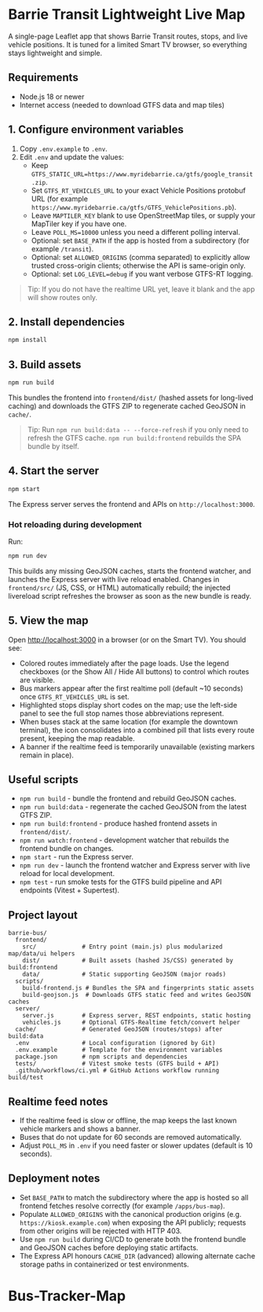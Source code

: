 # Barrie Transit Lightweight Live Map

A single-page Leaflet app that shows Barrie Transit routes, stops, and live vehicle positions. It is tuned for a limited Smart TV browser, so everything stays lightweight and simple.

## Requirements
- Node.js 18 or newer
- Internet access (needed to download GTFS data and map tiles)

## 1. Configure environment variables
1. Copy `.env.example` to `.env`.
2. Edit `.env` and update the values:
   - Keep `GTFS_STATIC_URL=https://www.myridebarrie.ca/gtfs/google_transit.zip`.
   - Set `GTFS_RT_VEHICLES_URL` to your exact Vehicle Positions protobuf URL (for example `https://www.myridebarrie.ca/gtfs/GTFS_VehiclePositions.pb`).
   - Leave `MAPTILER_KEY` blank to use OpenStreetMap tiles, or supply your MapTiler key if you have one.
   - Leave `POLL_MS=10000` unless you need a different polling interval.
   - Optional: set `BASE_PATH` if the app is hosted from a subdirectory (for example `/transit`).
   - Optional: set `ALLOWED_ORIGINS` (comma separated) to explicitly allow trusted cross-origin clients; otherwise the API is same-origin only.
   - Optional: set `LOG_LEVEL=debug` if you want verbose GTFS-RT logging.

> Tip: If you do not have the realtime URL yet, leave it blank and the app will show routes only.

## 2. Install dependencies
```bash
npm install
```

## 3. Build assets
```bash
npm run build
```
This bundles the frontend into `frontend/dist/` (hashed assets for long-lived caching) and downloads the GTFS ZIP to regenerate cached GeoJSON in `cache/`.

> Tip: Run `npm run build:data -- --force-refresh` if you only need to refresh the GTFS cache. `npm run build:frontend` rebuilds the SPA bundle by itself.

## 4. Start the server
```bash
npm start
```
The Express server serves the frontend and APIs on `http://localhost:3000`.

### Hot reloading during development
Run:
```bash
npm run dev
```
This builds any missing GeoJSON caches, starts the frontend watcher, and launches the Express server with live reload enabled. Changes in `frontend/src/` (JS, CSS, or HTML) automatically rebuild; the injected livereload script refreshes the browser as soon as the new bundle is ready.

## 5. View the map
Open [http://localhost:3000](http://localhost:3000) in a browser (or on the Smart TV). You should see:
- Colored routes immediately after the page loads. Use the legend checkboxes (or the Show All / Hide All buttons) to control which routes are visible.
- Bus markers appear after the first realtime poll (default ~10 seconds) once `GTFS_RT_VEHICLES_URL` is set.
- Highlighted stops display short codes on the map; use the left-side panel to see the full stop names those abbreviations represent.
- When buses stack at the same location (for example the downtown terminal), the icon consolidates into a combined pill that lists every route present, keeping the map readable.
- A banner if the realtime feed is temporarily unavailable (existing markers remain in place).

## Useful scripts
- `npm run build` - bundle the frontend and rebuild GeoJSON caches.
- `npm run build:data` - regenerate the cached GeoJSON from the latest GTFS ZIP.
- `npm run build:frontend` - produce hashed frontend assets in `frontend/dist/`.
- `npm run watch:frontend` - development watcher that rebuilds the frontend bundle on changes.
- `npm start` - run the Express server.
- `npm run dev` - launch the frontend watcher and Express server with live reload for local development.
- `npm test` - run smoke tests for the GTFS build pipeline and API endpoints (Vitest + Supertest).

## Project layout
```
barrie-bus/
  frontend/
    src/             # Entry point (main.js) plus modularized map/data/ui helpers
    dist/            # Built assets (hashed JS/CSS) generated by build:frontend
    data/            # Static supporting GeoJSON (major roads)
  scripts/
    build-frontend.js # Bundles the SPA and fingerprints static assets
    build-geojson.js  # Downloads GTFS static feed and writes GeoJSON caches
  server/
    server.js        # Express server, REST endpoints, static hosting
    vehicles.js      # Optional GTFS-Realtime fetch/convert helper
  cache/             # Generated GeoJSON (routes/stops) after build:data
  .env               # Local configuration (ignored by Git)
  .env.example       # Template for the environment variables
  package.json       # npm scripts and dependencies
  tests/             # Vitest smoke tests (GTFS build + API)
  .github/workflows/ci.yml # GitHub Actions workflow running build/test
```

## Realtime feed notes
- If the realtime feed is slow or offline, the map keeps the last known vehicle markers and shows a banner.
- Buses that do not update for 60 seconds are removed automatically.
- Adjust `POLL_MS` in `.env` if you need faster or slower updates (default is 10 seconds).

## Deployment notes
- Set `BASE_PATH` to match the subdirectory where the app is hosted so all frontend fetches resolve correctly (for example `/apps/bus-map`).
- Populate `ALLOWED_ORIGINS` with the canonical production origins (e.g. `https://kiosk.example.com`) when exposing the API publicly; requests from other origins will be rejected with HTTP 403.
- Use `npm run build` during CI/CD to generate both the frontend bundle and GeoJSON caches before deploying static artifacts.
- The Express API honours `CACHE_DIR` (advanced) allowing alternate cache storage paths in containerized or test environments.
# Bus-Tracker-Map
